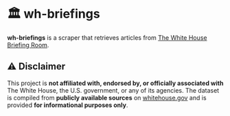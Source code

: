 # 🏛 wh-briefings

**wh-briefings** is a scraper that retrieves articles from [The White House Briefing Room](https://www.whitehouse.gov/briefing-room/).

## ⚠️ Disclaimer

This project is **not affiliated with, endorsed by, or officially associated with** The White House, the U.S. government, or any of its agencies. The dataset is compiled from **publicly available sources** on [whitehouse.gov](https://www.whitehouse.gov/briefing-room/) and is provided **for informational purposes only**.
